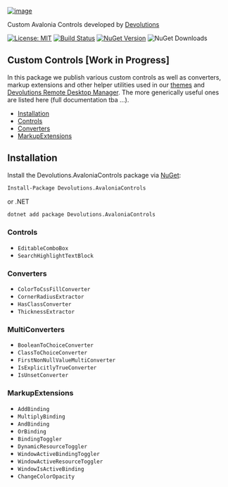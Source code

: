 [![image](https://github.com/user-attachments/assets/6a7bca22-bd0c-45cc-b847-8ea0b7776a6f)](https://devolutions.net/)

Custom Avalonia Controls developed by [Devolutions](https://devolutions.net/)

[![License: MIT](https://img.shields.io/badge/License-MIT-blue.svg)](LICENSE)
[![Build Status](https://github.com/Devolutions/avalonia-extensions/actions/workflows/build-package.yml/badge.svg?branch=master)](https://github.com/Devolutions/avalonia-extensions/actions/workflows/build-package.yml)
[![NuGet Version](https://img.shields.io/nuget/vpre/Devolutions.AvaloniaControls)](https://www.nuget.org/packages/Devolutions.AvaloniaControls)
![NuGet Downloads](https://img.shields.io/nuget/dt/Devolutions.AvaloniaControls)

## Custom Controls [Work in Progress]

In this package we publish various custom controls as well as converters, markup extensions and other helper 
utilities used in our [themes](https://github.com/Devolutions/avalonia-extensions) and  [Devolutions Remote 
Desktop Manager](https://devolutions.net/remote-desktop-manager/). The more generically useful ones are listed here 
(full documentation tba ...).

- [Installation](#installation)
- [Controls](#controls)
- [Converters](#converters)
- [MarkupExtensions](#markupextensions)


## Installation

Install the Devolutions.AvaloniaControls package
via [NuGet](https://www.nuget.org/packages/Devolutions.AvaloniaControls):

``` bash
Install-Package Devolutions.AvaloniaControls
```

or .NET

```bash
dotnet add package Devolutions.AvaloniaControls
```


### Controls

- `EditableComboBox`
- `SearchHighlightTextBlock`

### Converters

- `ColorToCssFillConverter`
- `CornerRadiusExtractor`
- `HasClassConverter`
- `ThicknessExtractor`

### MultiConverters

- `BooleanToChoiceConverter`
- `ClassToChoiceConverter`
- `FirstNonNullValueMultiConverter`
- `IsExplicitlyTrueConverter`
- `IsUnsetConverter`

### MarkupExtensions

- `AddBinding`
- `MultiplyBinding`
- `AndBinding`
- `OrBinding`
- `BindingToggler`
- `DynamicResourceToggler`
- `WindowActiveBindingToggler`
- `WindowActiveResourceToggler`
- `WindowIsActiveBinding`
- `ChangeColorOpacity`
